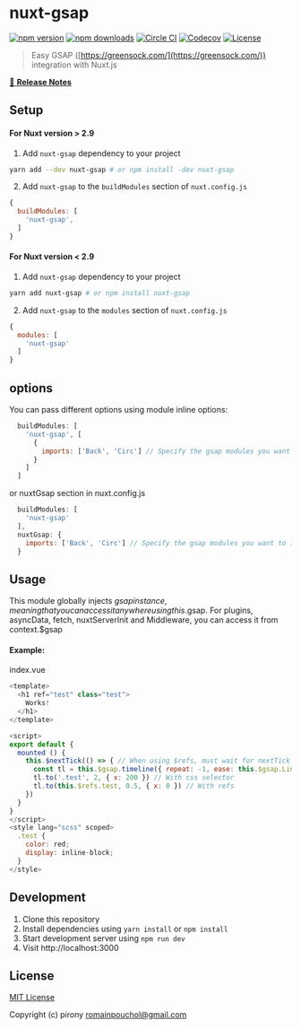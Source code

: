 # nuxt-gsap

[![npm version][npm-version-src]][npm-version-href]
[![npm downloads][npm-downloads-src]][npm-downloads-href]
[![Circle CI][circle-ci-src]][circle-ci-href]
[![Codecov][codecov-src]][codecov-href]
[![License][license-src]][license-href]

> Easy GSAP ([https://greensock.com/](https://greensock.com/)) integration with Nuxt.js


[📖 **Release Notes**](./CHANGELOG.md)

## Setup

#### For Nuxt version > 2.9
1. Add `nuxt-gsap` dependency to your project

```bash
yarn add --dev nuxt-gsap # or npm install -dev nuxt-gsap
```

2. Add `nuxt-gsap` to the `buildModules` section of `nuxt.config.js`

```js
{
  buildModules: [
    'nuxt-gsap',
  ]
}
```

#### For Nuxt version < 2.9
1. Add `nuxt-gsap` dependency to your project

```bash
yarn add nuxt-gsap # or npm install nuxt-gsap
```

2. Add `nuxt-gsap` to the `modules` section of `nuxt.config.js`

```js
{
  modules: [
    'nuxt-gsap'
  ]
}
```
## options

You can pass different options using module inline options:

```js
  buildModules: [
    'nuxt-gsap', [
      {
        imports: ['Back', 'Circ'] // Specify the gsap modules you want to import. By default, gsap & Linear are loaded
      }
    ]
  ]
```

or nuxtGsap section in nuxt.config.js

```js
  buildModules: [
    'nuxt-gsap'
  ],
  nuxtGsap: {
    imports: ['Back', 'Circ'] // Specify the gsap modules you want to import. By default, gsap & Linear are loaded
  }
```

## Usage
This module globally injects $gsap instance, meaning that you can access it anywhere using this.$gsap. For plugins, asyncData, fetch, nuxtServerInit and Middleware, you can access it from context.$gsap

#### Example:

index.vue

```js
<template>
  <h1 ref="test" class="test">
    Works!
  </h1>
</template>

<script>
export default {
  mounted () {
    this.$nextTick(() => { // When using $refs, must wait for nextTick
      const tl = this.$gsap.timeline({ repeat: -1, ease: this.$gsap.Linear.easeInOut(2) })
      tl.to('.test', 2, { x: 200 }) // With css selector
      tl.to(this.$refs.test, 0.5, { x: 0 }) // With refs
    })
  }
}
</script>
<style lang="scss" scoped>
  .test {
    color: red;
    display: inline-block;
  }
</style>
```

## Development

1. Clone this repository
2. Install dependencies using `yarn install` or `npm install`
3. Start development server using `npm run dev`
4. Visit http://localhost:3000

## License

[MIT License](./LICENSE)

Copyright (c) pirony <romainpouchol@gmail.com>

<!-- Badges -->
[npm-version-src]: https://img.shields.io/npm/v/nuxt-gsap/latest.svg?style=flat-square
[npm-version-href]: https://npmjs.com/package/nuxt-gsap

[npm-downloads-src]: https://img.shields.io/npm/dt/nuxt-gsap.svg?style=flat-square
[npm-downloads-href]: https://npmjs.com/package/nuxt-gsap

[circle-ci-src]: https://img.shields.io/circleci/project/github/pirony/nuxt-gsap.svg?style=flat-square
[circle-ci-href]: https://circleci.com/gh/pirony/nuxt-gsap

[codecov-src]: https://img.shields.io/codecov/c/github/pirony/nuxt-gsap.svg?style=flat-square
[codecov-href]: https://codecov.io/gh/pirony/nuxt-gsap

[license-src]: https://img.shields.io/npm/l/nuxt-gsap.svg?style=flat-square
[license-href]: https://npmjs.com/package/nuxt-gsap
